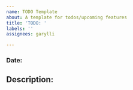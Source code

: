 ```yaml
---
name: TODO Template
about: A template for todos/upcoming features
title: 'TODO: '
labels: ''
assignees: garylli

---
```


### Date:

## Description:
